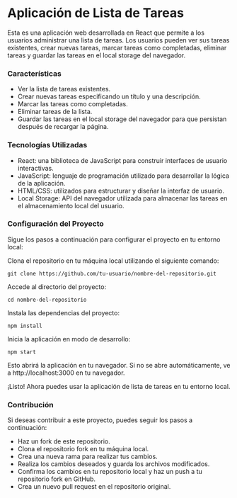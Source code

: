 # Aplicación de Lista de Tareas
Esta es una aplicación web desarrollada en React que permite a los usuarios administrar una lista de tareas. Los usuarios pueden ver sus tareas existentes, crear nuevas tareas, marcar tareas como completadas, eliminar tareas y guardar las tareas en el local storage del navegador.

### Características
- Ver la lista de tareas existentes.
- Crear nuevas tareas especificando un título y una descripción.
- Marcar las tareas como completadas.
- Eliminar tareas de la lista.
- Guardar las tareas en el local storage del navegador para que persistan después de recargar la página.

### Tecnologías Utilizadas
- React: una biblioteca de JavaScript para construir interfaces de usuario interactivas.
- JavaScript: lenguaje de programación utilizado para desarrollar la lógica de la aplicación.
- HTML/CSS: utilizados para estructurar y diseñar la interfaz de usuario.
- Local Storage: API del navegador utilizada para almacenar las tareas en el almacenamiento local del usuario.

### Configuración del Proyecto
Sigue los pasos a continuación para configurar el proyecto en tu entorno local:

Clona el repositorio en tu máquina local utilizando el siguiente comando:

```
git clone https://github.com/tu-usuario/nombre-del-repositorio.git
```

Accede al directorio del proyecto:
```
cd nombre-del-repositorio
```


Instala las dependencias del proyecto:
```
npm install
```

Inicia la aplicación en modo de desarrollo:
```
npm start
```

Esto abrirá la aplicación en tu navegador. Si no se abre automáticamente, ve a http://localhost:3000 en tu navegador.

¡Listo! Ahora puedes usar la aplicación de lista de tareas en tu entorno local.

### Contribución
Si deseas contribuir a este proyecto, puedes seguir los pasos a continuación:

- Haz un fork de este repositorio.
- Clona el repositorio fork en tu máquina local.
- Crea una nueva rama para realizar tus cambios.
- Realiza los cambios deseados y guarda los archivos modificados.
- Confirma los cambios en tu repositorio local y haz un push a tu repositorio fork en GitHub.
- Crea un nuevo pull request en el repositorio original.
